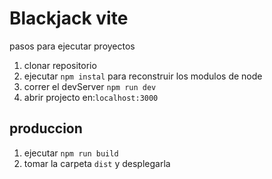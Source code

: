 # Blackjack vite

pasos para ejecutar proyectos

1. clonar repositorio
2. ejecutar ```npm instal``` para reconstruir los modulos de node
3. correr el devServer ```npm run dev```
4. abrir projecto en:```localhost:3000```

## produccion

1. ejecutar ```npm run build```
2. tomar la carpeta ```dist``` y desplegarla
